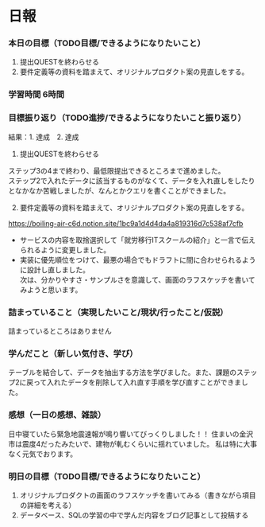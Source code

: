 # 日報

### 本日の目標（TODO目標/できるようになりたいこと）
1. 提出QUESTを終わらせる
2. 要件定義等の資料を踏まえて、オリジナルプロダクト案の見直しをする。

### 学習時間 6時間

### 目標振り返り（TODO進捗/できるようになりたいこと振り返り）
結果：1. 達成　2. 達成

1. 提出QUESTを終わらせる

ステップ3の4まで終わり、最低限提出できるところまで進めました。  
ステップ2で入れたデータに該当するものがなくて、データを入れ直しをしたりとなかなか苦戦しましたが、なんとかクエリを書くことができました。

2. 要件定義等の資料を踏まえて、オリジナルプロダクト案の見直しをする。

https://boiling-air-c6d.notion.site/1bc9a1d4d4da4a819316d7c538af7cfb  

- サービスの内容を取捨選択して「就労移行ITスクールの紹介」と一言で伝えられるように変更しました。  
- 実装に優先順位をつけて、最悪の場合でもドラフトに間に合わせられるように設計し直しました。  
次は、分かりやすさ・サンプルさを意識して、画面のラフスケッチを書いてみようと思います。

### 詰まっていること（実現したいこと/現状/行ったこと/仮説）
詰まっているところはありません

### 学んだこと（新しい気付き、学び）
テーブルを結合して、データを抽出する方法を学びました。また、課題のステップ2に戻って入れたデータを削除して入れ直す手順を学び直すことができました。

### 感想（一日の感想、雑談）
日中寝ていたら緊急地震速報が鳴り響いてびっくりしました！！
住まいの金沢市は震度4だったみたいで、建物が軋むくらいに揺れていました。
私は特に大事なく元気でおります。

### 明日の目標（TODO目標/できるようになりたいこと）
1. オリジナルプロダクトの画面のラフスケッチを書いてみる（書きながら項目の詳細を考える）
2. データベース、SQLの学習の中で学んだ内容をブログ記事として投稿する

